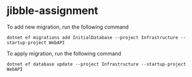 # jibble-assignment

To add new migration, run the following command
```
dotnet ef migrations add InitialDatabase --project Infrastructure --startup-project WebAPI
```

To apply migration, run the following command
```
dotnet ef database update --project Infrastructure --startup-project WebAPI      
```
